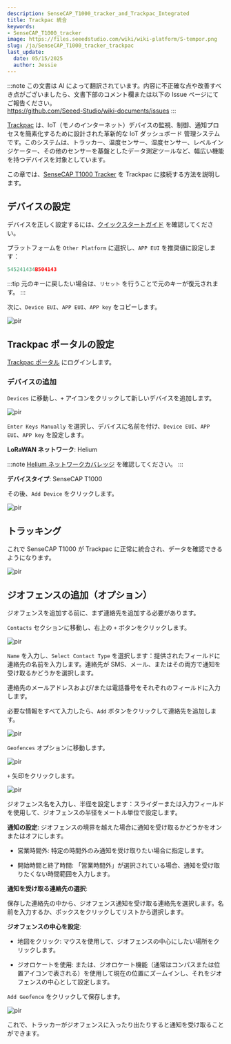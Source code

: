 ```yaml
---
description: SenseCAP_T1000_tracker_and_Trackpac_Integrated
title: Trackpac 統合
keywords:
- SenseCAP_T1000_tracker
image: https://files.seeedstudio.com/wiki/wiki-platform/S-tempor.png
slug: /ja/SenseCAP_T1000_tracker_trackpac
last_update:
  date: 05/15/2025
  author: Jessie
---
```

:::note
この文書は AI によって翻訳されています。内容に不正確な点や改善すべき点がございましたら、文書下部のコメント欄または以下の Issue ページにてご報告ください。  
https://github.com/Seeed-Studio/wiki-documents/issues
:::

[Trackpac](https://trackpac.io/) は、IoT（モノのインターネット）デバイスの監視、制御、通知プロセスを簡素化するために設計された革新的な IoT ダッシュボード 管理システムです。このシステムは、トラッカー、温度センサー、湿度センサー、レベルインジケーター、その他のセンサーを基盤としたデータ測定ツールなど、幅広い機能を持つデバイスを対象としています。

この章では、[SenseCAP T1000 Tracker](https://www.seeedstudio.com/SenseCAP-Card-Tracker-T1000-A-p-5697.html) を Trackpac に接続する方法を説明します。


## デバイスの設定

デバイスを正しく設定するには、[クイックスタートガイド](https://wiki.seeedstudio.com/Get_Started_with_SenseCAP_T1000_tracker/) を確認してください。

プラットフォームを `Other Platform` に選択し、`APP EUI` を推奨値に設定します：
```cpp 
545241434B504143
```

:::tip
元のキーに戻したい場合は、`リセット` を行うことで元のキーが復元されます。
:::

次に、`Device EUI`、`APP EUI`、`APP key` をコピーします。

<p style={{textAlign: 'center'}}><img src="https://files.seeedstudio.com/wiki/SenseCAP/Tracker/trackpac.png" alt="pir" width={300} height="auto" /></p>


## Trackpac ポータルの設定


[Trackpac ポータル](https://v2.trackpac.io) にログインします。

### デバイスの追加

`Devices` に移動し、`+` アイコンをクリックして新しいデバイスを追加します。

<p style={{textAlign: 'center'}}><img src="https://files.seeedstudio.com/wiki/SenseCAP/Tracker/add-device-trackpac.png" alt="pir" width={800} height="auto" /></p>

`Enter Keys Manually` を選択し、デバイスに名前を付け、`Device EUI`、`APP EUI`、`APP key` を設定します。

**LoRaWAN ネットワーク**: Helium

:::note
[Helium ネットワークカバレッジ](https://explorer.helium.com/) を確認してください。
:::

**デバイスタイプ**: SenseCAP T1000

その後、`Add Device` をクリックします。

<p style={{textAlign: 'center'}}><img src="https://files.seeedstudio.com/wiki/SenseCAP/Tracker/add-trackpac.png" alt="pir" width={800} height="auto" /></p>


## トラッキング

これで SenseCAP T1000 が Trackpac に正常に統合され、データを確認できるようになります。

<p style={{textAlign: 'center'}}><img src="https://files.seeedstudio.com/wiki/SenseCAP/Tracker/check-trackpac.png" alt="pir" width={800} height="auto" /></p>


## ジオフェンスの追加（オプション）


ジオフェンスを追加する前に、まず連絡先を追加する必要があります。

`Contacts` セクションに移動し、右上の `+` ボタンをクリックします。

<p style={{textAlign: 'center'}}><img src="https://files.seeedstudio.com/wiki/SenseCAP/Tracker/contact1.png" alt="pir" width={800} height="auto" /></p>

`Name` を入力し、`Select Contact Type` を選択します：提供されたフィールドに連絡先の名前を入力します。連絡先が SMS、メール、またはその両方で通知を受け取るかどうかを選択します。

連絡先のメールアドレスおよび/または電話番号をそれぞれのフィールドに入力します。

必要な情報をすべて入力したら、`Add` ボタンをクリックして連絡先を追加します。

<p style={{textAlign: 'center'}}><img src="https://files.seeedstudio.com/wiki/SenseCAP/Tracker/contact2.png" alt="pir" width={800} height="auto" /></p>

`Geofences` オプションに移動します。

<p style={{textAlign: 'center'}}><img src="https://files.seeedstudio.com/wiki/SenseCAP/Tracker/geofence1.png" alt="pir" width={800} height="auto" /></p>


`+` 矢印をクリックします。

<p style={{textAlign: 'center'}}><img src="https://files.seeedstudio.com/wiki/SenseCAP/Tracker/geofence2.png" alt="pir" width={800} height="auto" /></p>


ジオフェンス名を入力し、半径を設定します：スライダーまたは入力フィールドを使用して、ジオフェンスの半径をメートル単位で設定します。

**通知の設定**: ジオフェンスの境界を越えた場合に通知を受け取るかどうかをオンまたはオフにします。

* 営業時間外: 特定の時間外のみ通知を受け取りたい場合に指定します。

* 開始時間と終了時間: 「営業時間外」が選択されている場合、通知を受け取りたくない時間範囲を入力します。

**通知を受け取る連絡先の選択**: 

保存した連絡先の中から、ジオフェンス通知を受け取る連絡先を選択します。名前を入力するか、ボックスをクリックしてリストから選択します。

**ジオフェンスの中心を設定**:

* 地図をクリック: マウスを使用して、ジオフェンスの中心にしたい場所をクリックします。

* ジオロケートを使用: または、ジオロケート機能（通常はコンパスまたは位置アイコンで表される）を使用して現在の位置にズームインし、それをジオフェンスの中心として設定します。

`Add Geofence` をクリックして保存します。
<p style={{textAlign: 'center'}}><img src="https://files.seeedstudio.com/wiki/SenseCAP/Tracker/geofence3.png" alt="pir" width={800} height="auto" /></p>


これで、トラッカーがジオフェンスに入ったり出たりすると通知を受け取ることができます。